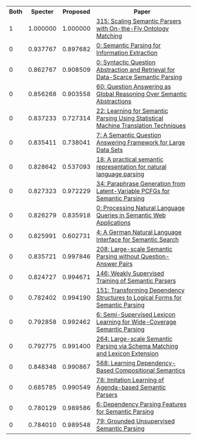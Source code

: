 <html><table><tr>
<th>Both</th>
<th>Specter</th>
<th>Proposed</th>
<th>Paper</th>
</tr>
<tr>
<td>1</td>
<td>1.000000</td>
<td>1.000000</td>
<td><a href="https://www.semanticscholar.org/paper/b2ac51e10a3510eadac5eac5e4fb828f086fab88">315: Scaling Semantic Parsers with On-the-Fly Ontology Matching</a></td>
</tr>
<tr>
<td>0</td>
<td>0.937767</td>
<td>0.897682</td>
<td><a href="https://www.semanticscholar.org/paper/819a42844f54e5566afa0a2189622105dd3d06fd">0: Semantic Parsing for Information Extraction</a></td>
</tr>
<tr>
<td>0</td>
<td>0.862767</td>
<td>0.908509</td>
<td><a href="https://www.semanticscholar.org/paper/3d6bc320a20ca2db2d714ec7affcbe5dbffdff22">0: Syntactic Question Abstraction and Retrieval for Data-Scarce Semantic Parsing</a></td>
</tr>
<tr>
<td>0</td>
<td>0.856268</td>
<td>0.903558</td>
<td><a href="https://www.semanticscholar.org/paper/74f5ea3952cef12b13675b4232a28b8e61ffe4da">60: Question Answering as Global Reasoning Over Semantic Abstractions</a></td>
</tr>
<tr>
<td>0</td>
<td>0.837233</td>
<td>0.727314</td>
<td><a href="https://www.semanticscholar.org/paper/1d301c11c94fc2df95be50c89bb2f0faf4397669">22: Learning for Semantic Parsing Using Statistical Machine Translation Techniques</a></td>
</tr>
<tr>
<td>0</td>
<td>0.835411</td>
<td>0.738041</td>
<td><a href="https://www.semanticscholar.org/paper/942c06dd034604b3d903a6e416ec60e8a6187cfd">7: A Semantic Question Answering Framework for Large Data Sets</a></td>
</tr>
<tr>
<td>0</td>
<td>0.828642</td>
<td>0.537093</td>
<td><a href="https://www.semanticscholar.org/paper/288deb6e44f198114c95aa694b858a21fa5ac6d2">18: A practical semantic representation for natural language parsing</a></td>
</tr>
<tr>
<td>0</td>
<td>0.827323</td>
<td>0.972229</td>
<td><a href="https://www.semanticscholar.org/paper/8ef7812c465d99da6cd33fd007295102dce0ceb7">34: Paraphrase Generation from Latent-Variable PCFGs for Semantic Parsing</a></td>
</tr>
<tr>
<td>0</td>
<td>0.826279</td>
<td>0.835918</td>
<td><a href="https://www.semanticscholar.org/paper/6356ac3f51c16dc37ac2a19aff90df5c6cbdd735">0: Processing Natural Language Queries in Semantic Web Applications</a></td>
</tr>
<tr>
<td>0</td>
<td>0.825991</td>
<td>0.602731</td>
<td><a href="https://www.semanticscholar.org/paper/a0b0a6be9ff9055a6d9b62908bc752c26f6dc6e3">4: A German Natural Language Interface for Semantic Search</a></td>
</tr>
<tr>
<td>0</td>
<td>0.835721</td>
<td>0.997846</td>
<td><a href="https://www.semanticscholar.org/paper/0e8ab0fd2c619e32d7b6608f3f0d80fe417e088d">208: Large-scale Semantic Parsing without Question-Answer Pairs</a></td>
</tr>
<tr>
<td>0</td>
<td>0.824727</td>
<td>0.994671</td>
<td><a href="https://www.semanticscholar.org/paper/2ffc1d8ec7b86a01b047d2c1ce66708a496a3f8a">146: Weakly Supervised Training of Semantic Parsers</a></td>
</tr>
<tr>
<td>0</td>
<td>0.782402</td>
<td>0.994190</td>
<td><a href="https://www.semanticscholar.org/paper/f4fa16b9e15580db747110655a1e1df67ce888db">151: Transforming Dependency Structures to Logical Forms for Semantic Parsing</a></td>
</tr>
<tr>
<td>0</td>
<td>0.792858</td>
<td>0.992462</td>
<td><a href="https://www.semanticscholar.org/paper/fd3312fd26b4b6ae66438f49e2069de9e38b60c0">6: Semi-Supervised Lexicon Learning for Wide-Coverage Semantic Parsing</a></td>
</tr>
<tr>
<td>0</td>
<td>0.792775</td>
<td>0.991400</td>
<td><a href="https://www.semanticscholar.org/paper/80c2d8c691b09f8b4e53f512b9d2641b49fda935">264: Large-scale Semantic Parsing via Schema Matching and Lexicon Extension</a></td>
</tr>
<tr>
<td>0</td>
<td>0.848348</td>
<td>0.990867</td>
<td><a href="https://www.semanticscholar.org/paper/3ecd3e00bbbfd94446c3adc9c6878de27e250f7c">568: Learning Dependency-Based Compositional Semantics</a></td>
</tr>
<tr>
<td>0</td>
<td>0.685785</td>
<td>0.990549</td>
<td><a href="https://www.semanticscholar.org/paper/387f65f42b26479169bab9e58ee55f838cc31197">78: Imitation Learning of Agenda-based Semantic Parsers</a></td>
</tr>
<tr>
<td>0</td>
<td>0.780129</td>
<td>0.989586</td>
<td><a href="https://www.semanticscholar.org/paper/ff92269889c0a562d8fc30649783d9e6a4cbdd12">6: Dependency Parsing Features for Semantic Parsing</a></td>
</tr>
<tr>
<td>0</td>
<td>0.784010</td>
<td>0.989548</td>
<td><a href="https://www.semanticscholar.org/paper/dd78a271722fb9e0eaade4208860398de1d80b7f">79: Grounded Unsupervised Semantic Parsing</a></td>
</tr>
</table></html>
